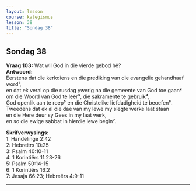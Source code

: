 ```yaml
---
layout: lesson
course: kategismus
lesson: 38
title: "Sondag 38"
---
```


## Sondag 38

**Vraag 103:** Wat wil God in die vierde gebod hê?  
**Antwoord:**  
Eerstens dat die kerkdiens en die prediking van die evangelie gehandhaaf word¹,  
en dat ek veral op die rusdag ywerig na die gemeente van God toe gaan²  
om die Woord van God te leer³, die sakramente te gebruik⁴,  
God openlik aan te roep⁵ en die Christelike liefdadigheid te beoefen⁶.  
Tweedens dat ek al die dae van my lewe my slegte werke laat staan  
en die Here deur sy Gees in my laat werk,  
en so die ewige sabbat in hierdie lewe begin⁷.

**Skrifverwysings:**  
1: Handelinge 2:42  
2: Hebreërs 10:25  
3: Psalm 40:10-11  
4: 1 Korintiërs 11:23-26  
5: Psalm 50:14-15  
6: 1 Korintiërs 16:2  
7: Jesaja 66:23; Hebreërs 4:9-11

---